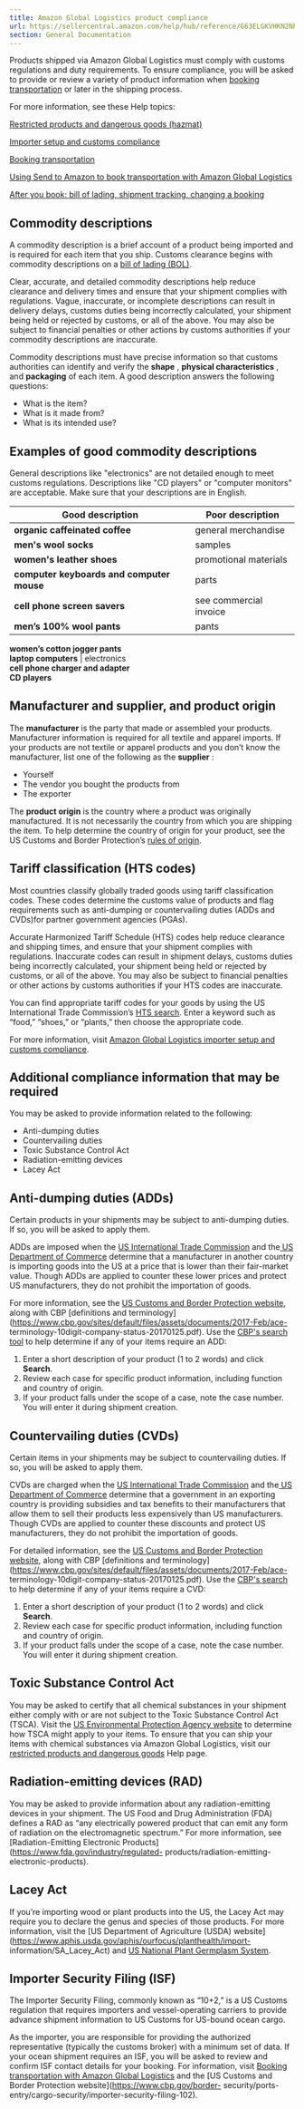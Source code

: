 ```yaml
---
title: Amazon Global Logistics product compliance
url: https://sellercentral.amazon.com/help/hub/reference/G63ELGKVHKN2NPTF
section: General Documentation
---
```


Products shipped via Amazon Global Logistics must comply with customs
regulations and duty requirements. To ensure compliance, you will be asked to
provide or review a variety of product information when [booking
transportation](/gp/help/G5NQMLZ7E6UBPVNE) or later in the shipping process.  
  
For more information, see these Help topics:

[Restricted products and dangerous goods (hazmat) ](/gp/help/GARDA2ALG9F4BNR3)

[Importer setup and customs compliance](/gp/help/GASFW4BD897LNTNN)

[Booking transportation](/gp/help/G5NQMLZ7E6UBPVNE)

[Using Send to Amazon to book transportation with Amazon Global
Logistics](/gp/help/GV6DMTQ3AKGYUWWN)

[After you book: bill of lading, shipment tracking, changing a
booking](/gp/help/GH34CM95UF7CCXKM)

## Commodity descriptions

A commodity description is a brief account of a product being imported and is
required for each item that you ship. Customs clearance begins with commodity
descriptions on a [bill of lading (BOL)](/gp/help/GH34CM95UF7CCXKM).

Clear, accurate, and detailed commodity descriptions help reduce clearance and
delivery times and ensure that your shipment complies with regulations. Vague,
inaccurate, or incomplete descriptions can result in delivery delays, customs
duties being incorrectly calculated, your shipment being held or rejected by
customs, or all of the above. You may also be subject to financial penalties
or other actions by customs authorities if your commodity descriptions are
inaccurate.

Commodity descriptions must have precise information so that customs
authorities can identify and verify the **shape** , **physical
characteristics** , and **packaging** of each item. A good description answers
the following questions:

  * What is the item? 
  * What is it made from? 
  * What is its intended use? 

## Examples of good commodity descriptions

General descriptions like "electronics" are not detailed enough to meet
customs regulations. Descriptions like "CD players" or "computer monitors" are
acceptable. Make sure that your descriptions are in English.

Good description | Poor description  
---|---  
**organic caffeinated coffee** | general merchandise  
**men's wool socks** | samples  
**women's leather shoes** | promotional materials  
**computer keyboards and computer mouse** | parts  
**cell phone screen savers** | see commercial invoice  
**men’s 100% wool pants** | pants  
**women’s cotton jogger pants**  
**laptop computers** | electronics  
**cell phone charger and adapter**  
**CD players**  
  
## Manufacturer and supplier, and product origin

The **manufacturer** is the party that made or assembled your products.
Manufacturer information is required for all textile and apparel imports. If
your products are not textile or apparel products and you don’t know the
manufacturer, list one of the following as the **supplier** :

  * Yourself
  * The vendor you bought the products from
  * The exporter

The **product origin** is the country where a product was originally
manufactured. It is not necessarily the country from which you are shipping
the item. To help determine the country of origin for your product, see the US
Customs and Border Protection’s [rules of
origin](https://www.cbp.gov/document/publications/rules-origin).

## Tariff classification (HTS codes)

Most countries classify globally traded goods using tariff classification
codes. These codes determine the customs value of products and flag
requirements such as anti-dumping or countervailing duties (ADDs and CVDs)for
partner government agencies (PGAs).

Accurate Harmonized Tariff Schedule (HTS) codes help reduce clearance and
shipping times, and ensure that your shipment complies with regulations.
Inaccurate codes can result in shipment delays, customs duties being
incorrectly calculated, your shipment being held or rejected by customs, or
all of the above. You may also be subject to financial penalties or other
actions by customs authorities if your HTS codes are inaccurate.

You can find appropriate tariff codes for your goods by using the US
International Trade Commission’s [HTS search](https://hts.usitc.gov/). Enter a
keyword such as “food,” “shoes,” or “plants,” then choose the appropriate
code.

For more information, visit [Amazon Global Logistics importer setup and
customs compliance](/gp/help/GASFW4BD897LNTNN).

## Additional compliance information that may be required

You may be asked to provide information related to the following:

  * Anti-dumping duties 
  * Countervailing duties 
  * Toxic Substance Control Act
  * Radiation-emitting devices
  * Lacey Act

## Anti-dumping duties (ADDs)

Certain products in your shipments may be subject to anti-dumping duties. If
so, you will be asked to apply them.

ADDs are imposed when the [US International Trade
Commission](https://www.usitc.gov/) and the[ US Department of
Commerce](https://www.commerce.gov/) determine that a manufacturer in another
country is importing goods into the US at a price that is lower than their
fair-market value. Though ADDs are applied to counter these lower prices and
protect US manufacturers, they do not prohibit the importation of goods.

For more information, see the [US Customs and Border Protection
website](https://www.cbp.gov/trade/priority-issues/adcvd/), along with CBP
[definitions and
terminology](https://www.cbp.gov/sites/default/files/assets/documents/2017-Feb/ace-
terminology-10digit-company-status-20170125.pdf). Use the [CBP's search
tool](https://aceservices.cbp.dhs.gov/adcvdweb) to help determine if any of
your items require an ADD:  

  1. Enter a short description of your product (1 to 2 words) and click **Search**.
  2. Review each case for specific product information, including function and country of origin.
  3. If your product falls under the scope of a case, note the case number. You will enter it during shipment creation. 

## Countervailing duties (CVDs)

Certain items in your shipments may be subject to countervailing duties. If
so, you will be asked to apply them.

CVDs are charged when the [US International Trade
Commission](https://www.usitc.gov/) and the[ US Department of
Commerce](https://www.commerce.gov/) determine that a government in an
exporting country is providing subsidies and tax benefits to their
manufacturers that allow them to sell their products less expensively than US
manufacturers. Though CVDs are applied to counter these discounts and protect
US manufacturers, they do not prohibit the importation of goods.

For detailed information, see the [US Customs and Border Protection
website](https://www.cbp.gov/trade/priority-issues/adcvd/), along with CBP
[definitions and
terminology](https://www.cbp.gov/sites/default/files/assets/documents/2017-Feb/ace-
terminology-10digit-company-status-20170125.pdf). Use the [CBP's
search](https://aceservices.cbp.dhs.gov/adcvdweb) to help determine if any of
your items require a CVD:  

  1. Enter a short description of your product (1 to 2 words) and click **Search**.
  2. Review each case for specific product information, including function and country of origin.
  3. If your product falls under the scope of a case, note the case number. You will enter it during shipment creation. 

## Toxic Substance Control Act

You may be asked to certify that all chemical substances in your shipment
either comply with or are not subject to the Toxic Substance Control Act
(TSCA). Visit the [US Environmental Protection Agency
website](https://www.epa.gov/tsca-import-export-requirements) to determine how
TSCA might apply to your items. To ensure that you can ship your items with
chemical substances via Amazon Global Logistics, visit our [restricted
products and dangerous goods](/gp/help/GARDA2ALG9F4BNR3) Help page.

## Radiation-emitting devices (RAD)

You may be asked to provide information about any radiation-emitting devices
in your shipment. The US Food and Drug Administration (FDA) defines a RAD as
“any electrically powered product that can emit any form of radiation on the
electromagnetic spectrum.” For more information, see [Radiation-Emitting
Electronic Products](https://www.fda.gov/industry/regulated-
products/radiation-emitting-electronic-products).

## Lacey Act

If you’re importing wood or plant products into the US, the Lacey Act may
require you to declare the genus and species of those products. For more
information, visit the [US Department of Agriculture (USDA)
website](https://www.aphis.usda.gov/aphis/ourfocus/planthealth/import-
information/SA_Lacey_Act) and [US National Plant Germplasm
System](https://npgsweb.ars-grin.gov/gringlobal/taxonomybrowse.aspx).

## Importer Security Filing (ISF)

The Importer Security Filing, commonly known as “10+2,” is a US Customs
regulation that requires importers and vessel-operating carriers to provide
advance shipment information to US Customs for US-bound ocean cargo.

As the importer, you are responsible for providing the authorized
representative (typically the customs broker) with a minimum set of data. If
your ocean shipment requires an ISF, you will be asked to review and confirm
ISF contact details for your booking. For information, visit [Booking
transportation with Amazon Global Logistics](/gp/help/G5NQMLZ7E6UBPVNE) and
the [US Customs and Border Protection website](https://www.cbp.gov/border-
security/ports-entry/cargo-security/importer-security-filing-102).

